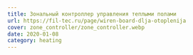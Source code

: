 ```yaml
---
title: Зональный контроллер управления теплыми полами
url: https://fil-tec.ru/page/wiren-board-dlja-otoplenija
cover: zone_controller/zone_controller.webp
date: 2020-01-08
category: heating
---
```

